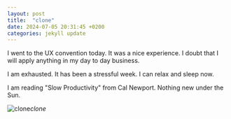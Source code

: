 ```yaml
---
layout: post
title:  "clone"
date: 2024-07-05 20:31:45 +0200
categories: jekyll update
---
```


I went to the UX convention today. It was a nice experience. I doubt that I will apply anything in my day to day business.   

I am exhausted. It has been a stressful week. I can relax and sleep now.  

I am reading "Slow Productivity" from Cal Newport. Nothing new under the Sun.



![clone](https://lh3.googleusercontent.com/pw/AP1GczNXH8URnWZYEXbUfYsZiN4F_SRZ5IT_oPt5oVbhyHci4H9_hrjgYqInuLfVTyoRQ8PW_xcUaKvpa-FHXz34uC1QKlBnVdFksg1BPAH33ZmysbZdlQ0=w0)*clone*&nbsp;



[jekyll-docs]: https://jekyllrb.com/docs/home
[jekyll-gh]:   https://github.com/jekyll/jekyll
[jekyll-talk]: https://talk.jekyllrb.com/
